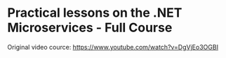 # Practical lessons on the .NET Microservices - Full Course

Original video cource: https://www.youtube.com/watch?v=DgVjEo3OGBI

